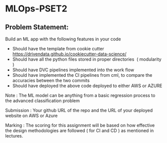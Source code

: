 # MLOps-PSET2

## Problem Statement:
Build an ML app with the following features in your code 
* Should have the template from cookie cutter https://drivendata.github.io/cookiecutter-data-science/
* Should have all the python files stored in proper directories  ( modularity )
* Should have DVC pipelines implemented into the work flow 
* Should have implemented the CI pipelines from cml, to compare the accuracies between the two commits
* Should have deployed the above code deployed to either AWS or AZURE

Note :
The ML model can be anything from a basic regression process to the advanced classification problem 

Submission :
Your github URL of the repo and the URL of your deployed website on AWS or Azure

Marking :
The scoring for this assignment will be based on how effective the design methodologies are followed ( for CI and CD ) as mentioned in lectures.
